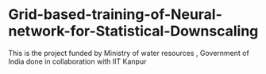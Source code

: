 # Grid-based-training-of-Neural-network-for-Statistical-Downscaling
This is the project  funded by Ministry of water resources , Government of India done in collaboration with IIT Kanpur 
